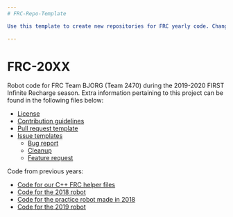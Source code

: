 ```yaml
---
# FRC-Repo-Template

Use this template to create new repositories for FRC yearly code. Change the license to the current year, update the links to other repos below, and delete this information block between the horizontal lines (leave the FRC-20XX but change the date to ***THE YEAR OF KICKOFF. (if kickoff is Jan 3, 2020: use FRC-2020)***

---
```

# FRC-20XX

Robot code for FRC Team BJORG (Team 2470) during the 2019-2020 FIRST Infinite Recharge season. Extra information pertaining to this project can be found in the following files below:

* [License](https://github.com/Team2470/FRC-2020/blob/master/LICENSE)
* [Contribution guidelines](https://github.com/Team2470/FRC-2020/blob/master/CONTRIBUTING.md)
* [Pull request template](https://github.com/Team2470/FRC-2020/blob/master/PULL_REQUEST_TEMPLATE.md)
* [Issue templates](https://github.com/Team2470/FRC-2020/tree/master/.github/ISSUE_TEMPLATE)
  - [Bug report](https://github.com/Team2470/FRC-2020/blob/master/.github/ISSUE_TEMPLATE/bug_report.md)
  - [Cleanup](https://github.com/Team2470/FRC-2020/blob/master/.github/ISSUE_TEMPLATE/cleanup.md)
  - [Feature request](https://github.com/Team2470/FRC-2020/blob/master/.github/ISSUE_TEMPLATE/feature_request.md)

Code from previous years:
* [Code for our C++ FRC helper files](https://github.com/Team2470/FRC-Helpers)
* [Code for the 2018 robot](https://github.com/Team2470/FRC-2018/)
* [Code for the practice robot made in 2018](https://github.com/Team2470/2018-Practice-Bot)
* [Code for the 2019 robot](https://github.com/Team2470/FRC-2019/)
